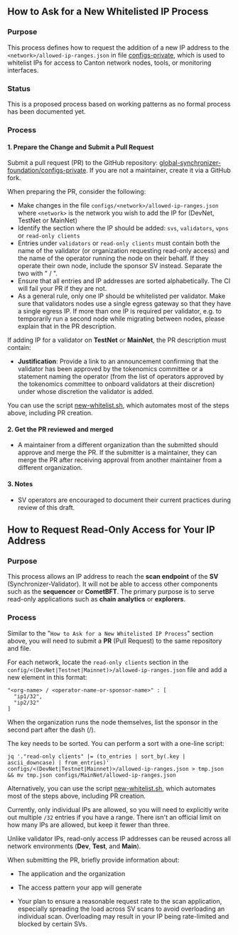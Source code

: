 ## How to Ask for a New Whitelisted IP Process

### Purpose

This process defines how to request the addition of a new IP address to the `<network>/allowed-ip-ranges.json` in file  [configs-private](https://github.com/global-synchronizer-foundation/configs-private), which is used to whitelist IPs for access to Canton network nodes, tools, or monitoring interfaces.

### Status

This is a proposed process based on working patterns as no formal process has been documented yet.

### Process

#### 1. Prepare the Change and Submit a Pull Request

Submit a pull request (PR) to the GitHub repository: [global-synchronizer-foundation/configs-private](https://github.com/global-synchronizer-foundation/configs-private). If you are not a maintainer, create it via a GitHub fork.

When preparing the PR, consider the following:
  - Make changes in the file `configs/<network>/allowed-ip-ranges.json` where `<network>` is the network you wish to add the IP for (DevNet, TestNet or MainNet)
  - Identify the section where the IP should be added: `svs`, `validators`, `vpns` or `read-only clients`
  - Entries under `validators` or `read-only clients` must contain both the name of the validator (or organization requesting read-only access) and the name of the operator running the node on their behalf. If they operate their own node, include the sponsor SV instead. Separate the two with " / ".
  - Ensure that all entries and IP addresses are sorted alphabetically. The CI will fail your PR if they are not.
  - As a general rule, only one IP should be whitelisted per validator. Make sure that validators nodes use a single egress gateway so that they have a single egress IP. If more than one IP is required per validator, e.g. to temporarily run a second node while migrating between nodes, please explain that in the PR description.

If adding IP for a validator on **TestNet** or **MainNet**, the PR description must contain:
  - **Justification**: Provide a link to an announcement confirming that the validator has been approved by the tokenomics committee or a statement naming the operator (from the list of operators approved by the tokenomics committee to onboard validators at their discretion) under whose discretion the validator is added.

You can use the script [new-whitelist.sh](https://github.com/global-synchronizer-foundation/configs-private/blob/main/scripts/new-whitelist.sh), which automates most of the steps above, including PR creation.

#### 2. Get the PR reviewed and merged

- A maintainer from a different organization than the submitted should approve and merge the PR. If the submitter is a maintainer, they can merge the PR after receiving approval from another maintainer from a different organization.

#### 3. Notes

- SV operators are encouraged to document their current practices during review of this draft.


## How to Request Read-Only Access for Your IP Address

### Purpose

This process allows an IP address to reach the **scan endpoint** of the **SV** (Synchronizer-Validator). It will not be able to access other components such as the **sequencer** or **CometBFT**. The primary purpose is to serve read-only applications such as **chain analytics** or **explorers**.

### Process

Similar to the "`How to Ask for a New Whitelisted IP Process`" section above, you will need to submit a **PR** (Pull Request) to the same repository and file.

For each network, locate the `read-only clients` section in the `config/<(DevNet|Testnet|Mainnet)>/allowed-ip-ranges.json` file and add a new element in this format:

```
"<org-name> / <operator-name-or-sponsor-name>" : [
  "ip1/32",
  "ip2/32"
]
```

When the organization runs the node themselves, list the sponsor in the second part after the dash (/).

The key needs to be sorted. You can perform a sort with a one-line script:

```
jq '."read-only clients" |= (to_entries | sort_by(.key | ascii_downcase) | from_entries)' configs/<(DevNet|Testnet|Mainnet)>/allowed-ip-ranges.json > tmp.json && mv tmp.json configs/MainNet/allowed-ip-ranges.json
```

Alternatively, you can use the script [new-whitelist.sh](https://github.com/global-synchronizer-foundation/configs-private/blob/main/scripts/new-whitelist.sh), which automates most of the steps above, including PR creation.

Currently, only individual IPs are allowed, so you will need to explicitly write out multiple `/32` entries if you have a range. There isn't an official limit on how many IPs are allowed, but keep it fewer than three.

Unlike validator IPs, read-only access IP addresses can be reused across all network environments (**Dev**, **Test**, and **Main**).

When submitting the PR, briefly provide information about:

* The application and the organization

* The access pattern your app will generate

* Your plan to ensure a reasonable request rate to the scan application, especially spreading the load across SV scans to avoid overloading an individual scan. Overloading may result in your IP being rate-limited and blocked by certain SVs.
